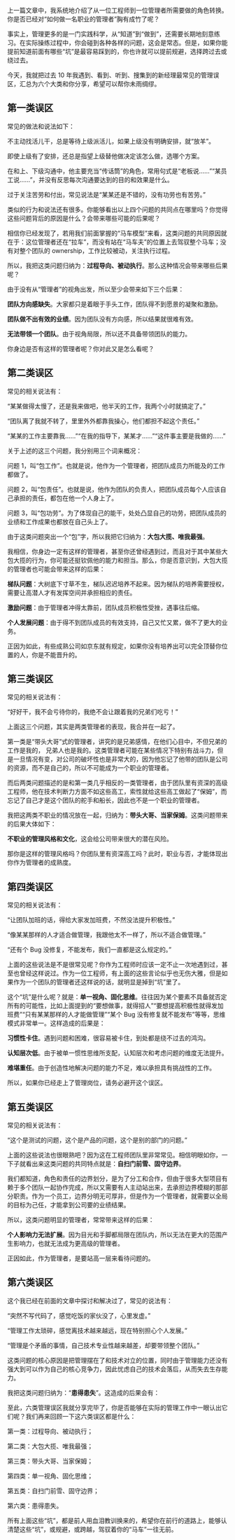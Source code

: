 上一篇文章中，我系统地介绍了从一位工程师到一位管理者所需要做的角色转换。你是否已经对“如何做一名职业的管理者”胸有成竹了呢？

事实上，管理更多的是一门实践科学，从“知道”到“做到”，还需要长期地刻意练习。在实际操练过程中，你会碰到各种各样的问题，这会是常态。但是，如果你能提前知道前面有哪些“坑”是最容易踩到的，你也许就可以提前规避，选择跨过去或绕过去。

今天，我就把过去 10 年我遇到、看到、听到、搜集到的新经理最常见的管理误区，汇总为六个大类和你分享，希望可以帮你未雨绸缪。

## 第一类误区

常见的做法和说法如下：

不主动找活儿干，总是等待上级派活儿，如果上级没有明确安排，就“放羊”。

即使上级有了安排，还总是指望上级替他做决定该怎么做，选哪个方案。

在和上、下级沟通中，他主要充当“传话筒”的角色，常用句式是“老板说……”“某员工说……”，并没有反思每次沟通要达到的目的和效果是什么。

过于关注苦劳和付出，常见说法是“某某还是不错的，没有功劳也有苦劳。”

类似的行为和说法还有很多。你能够看出以上四个问题的共同点在哪里吗？你觉得这些问题背后的原因是什么？会带来哪些可能的后果呢？

相信你已经发现了，若用我们前面掌握的“马车模型”来看，这类问题的共同原因就在于：这位管理者还在“拉车”，而没有站在“马车夫”的位置上去驾驭整个马车；没有对整个团队的 ownership，工作比较被动，关注执行过程。

所以，我把这类问题归纳为：**过程导向、被动执行**。那么这种情况会带来哪些后果呢？

由于没有从“管理者”的视角出发，所以至少会带来如下三个后果：

**团队方向感缺失**。大家都只是着眼于手头工作，团队得不到愿景的凝聚和激励。

**团队做不出有效的业绩**。因为团队没有方向感，所以结果就很难有效。

**无法带领一个团队**。由于视角局限，所以还不具备带领团队的能力。

你身边是否有这样的管理者呢？你对此又是怎么看呢？

## 第二类误区

常见的相关说法有：

“某某做得太慢了，还是我来做吧，他半天的工作，我两个小时就搞定了。”

“团队离了我就不转了，里里外外都靠我操心，他们都担不起这个责任。”

“某某的工作主要靠我……”“在我的指导下，某某才……”“这件事主要是我做的……”

关于上述的这三个问题，我分别用三个词来概况：

问题 1，叫“包工作”。也就是说，他作为一个管理者，把团队成员力所能及的工作都做了。

问题 2，叫“包责任”。也就是说，他作为团队的负责人，把团队成员每个人应该自己承担的责任，都包在他一个人身上了。

问题 3，叫“包功劳”。为了体现自己的能干，处处凸显自己的功劳，把团队成员的业绩和工作成果也都放在自己头上了。

由于这类问题突出一个“包”字，所以我把它归纳为：**大包大揽、唯我最强**。

我相信，你身边一定有这样的管理者，甚至你还曾经遇到过，而且对于其中某些大包大揽的行为，你可能还挺钦佩他的能力和担当。那么，你是否意识到，大包大揽的管理者也可能会带来这样的后果：

**梯队问题**：大树底下寸草不生，梯队迟迟培养不起来。因为梯队的培养需要授权，需要让高潜人才有发挥空间并承担相应的责任。

**激励问题**：由于管理者冲得太靠前，团队成员积极性受挫，遇事往后缩。

**个人发展问题**：由于得不到团队成员的有效支持，自己又忙又累，做不了更大的业务。

正因为如此，有些成熟公司如京东就有规定，如果你没有培养出可以完全顶替你位置的人，你是不能晋升的。

## 第三类误区

常见的相关说法有：

“好好干，我不会亏待你的，我绝不会让跟着我的兄弟们吃亏！”

上面这三个问题，其实是两类管理者的表现，我合并在一起了。

第一类是“带头大哥”式的管理者，讲究的是兄弟感情，在他们心目中，不但兄弟的工作是我的， 兄弟人也是我的。这类管理者可能在某些情况下特别有战斗力，但是一旦情况有变，对公司的破坏性也是非常大的，因为他忘记了他带的团队是公司的资源，而不是自己的，所以不可能成为一个职业的管理者。

而后两类问题描述的是和第一类几乎相反的一类管理者，由于团队里有资深的高级工程师，他在技术判断力方面不如这些高工，索性就给这些高工做起了“保姆”，而忘记了自己才是这个团队的舵手和船长，因此也不是一个职业的管理者。

我把这两类不职业的情况放在一起，归纳为：**带头大哥、当家保姆**。这类问题带来的后果大体如下：

**不职业的管理风格和文化**，这会给公司带来很大的潜在风险。

那你是这样的管理风格吗？你团队里有资深高工吗？此时，职业与否，才能体现出你作为管理者的成熟度。

## 第四类误区

常见的相关说法有：

“让团队加班的话，得给大家发加班费，不然没法提升积极性。”

“像某某那样的人才适合做管理，我跟他太不一样了，所以不适合做管理。”

“还有个 Bug 没修复，不能发布，我们一直都是这么规定的。”

上面的这些说法是不是很常见呢？你作为工程师时应该一定不止一次地遇到过，甚至也曾经这样说过。作为一位工程师，有上面的这些言论似乎也无伤大雅，但是如果作为一个团队的管理者还这样说的话，就明显是掉到“坑”里了。

这个“坑”是什么呢？就是：**单一视角、固化思维**。往往因为某个要素不具备就否定所有的可能性，比如上面提到的“要想做事，就得招人”“要想提高积极性就得发加班费”“只有某某那样的人才能做管理”“某个 Bug 没有修复就不能发布”等等，思维模式非常单一。这样造成的后果是：

**习惯性卡住**。遇到问题和困难，很容易被卡住，到处都是绕不过去的鸿沟。

**认知层次低**。由于被单一惯性思维所支配，认知层次和考虑问题的维度无法提升。

**难堪重任**。由于创造性地解决问题的能力不足，难以承担具有挑战性的工作。

所以，如果你已经走上了管理岗位，请务必避开这个误区。

## 第五类误区

常见的相关说法有：

“这个是测试的问题，这个是产品的问题，这个是别的部门的问题。”

上面的这些说法也很眼熟吧？因为这在工程师团队里非常常见。相信明眼如你，一下子就看出来这类问题的共同特点就是：**自扫门前雪、固守边界**。

我们都知道，角色和责任的边界划分，是为了分工和合作，但由于很多大型项目有赖于多个团队一起协作完成，所以又需要有人主动站出来，去承担边界模糊的那部分职责。作为一个员工，边界分明无可厚非，但是作为一个管理者，就需要以全局的目标为己任，才能拿到公司要的业绩结果。

所以，这类问题明显的管理者，常常带来这样的后果：

**个人影响力无法扩展**。因为目光和手脚都局限在团队内，所以无法在更大的范围产生影响力，也就无法成为更高级的管理者。

正因如此，作为管理者，是要站高一层来看待问题的。

## 第六类误区

这个我已经在前面的文章中探讨和解决过了，常见的说法有：

“突然不写代码了，感觉吃饭的家伙没了，心里发虚。”

“管理工作太琐碎，感觉离技术越来越远，现在特别担心个人发展。”

“管理是个矛盾的事情，自己技术专业性越来越差，却要带领整个团队。”

这类问题的核心原因是把管理摆在了和技术对立的位置，同时由于管理能力还没有强大到可以作为自己的核心竞争力，因此忧虑自己的技术会落后，从而失去生存能力。

我把这类问题归纳为：“**患得患失**”。这造成的后果会有：

至此，六类管理误区我就分享完毕了，你是否能够在实际的管理工作中一眼认出它们呢？我们再来回顾一下这六类误区都是什么：

第一类：过程导向、被动执行；

第二类：大包大揽、唯我最强；

第三类：带头大哥、当家保姆；

第四类：单一视角、固化思维；

第五类：自扫门前雪、固守边界；

第六类：患得患失。

所有上面这些“坑”，都是前人用血泪教训换来的，希望你在前行的道路上，能够认清楚这些“坑”，或规避，或跨越，驾驭着你的“马车”一往无前。